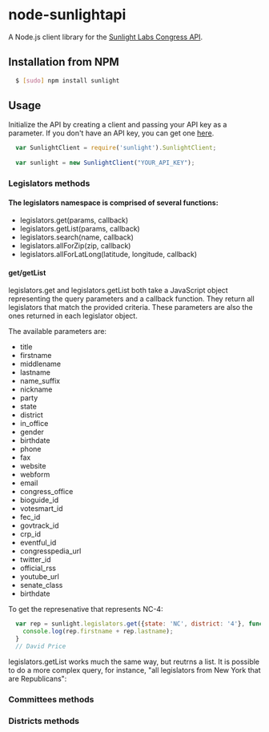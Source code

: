 # node-sunlightapi

A Node.js client library for the [Sunlight Labs Congress API](http://services.sunlightlabs.com/docs/Sunlight_Congress_API/).

## Installation from NPM

``` bash
  $ [sudo] npm install sunlight
```

## Usage

Initialize the API by creating a client and passing your API key as a parameter.
If you don't have an API key, you can get one [here](http://services.sunlightlabs.com/accounts/register/).

``` js
  var SunlightClient = require('sunlight').SunlightClient;
  
  var sunlight = new SunlightClient("YOUR_API_KEY");
```

### Legislators methods

#### The legislators namespace is comprised of several functions:

  * legislators.get(params, callback)
  * legislators.getList(params, callback)
  * legislators.search(name, callback)
  * legislators.allForZip(zip, callback)
  * legislators.allForLatLong(latitude, longitude, callback)

#### get/getList
    
legislators.get and legislators.getList both take a JavaScript object representing the query parameters and a callback function.  They return all legislators that match the provided criteria.  These parameters are also the ones returned in each legislator object.  

The available parameters are:
  
  * title
  * firstname
  * middlename
  * lastname
  * name_suffix
  * nickname
  * party
  * state
  * district
  * in_office
  * gender
  * birthdate
  * phone
  * fax
  * website
  * webform
  * email
  * congress_office
  * bioguide_id
  * votesmart_id
  * fec_id
  * govtrack_id
  * crp_id
  * eventful_id
  * congresspedia_url
  * twitter_id
  * official_rss
  * youtube_url
  * senate_class
  * birthdate

To get the represenative that represents NC-4:

``` js
  var rep = sunlight.legislators.get({state: 'NC', district: '4'}, function(rep) {
    console.log(rep.firstname + rep.lastname);
  }
  // David Price
```

legislators.getList works much the same way, but reutrns a list. It is possible to do a more complex query, for instance, "all legislators from New York that are Republicans":
  
### Committees methods

### Districts methods
